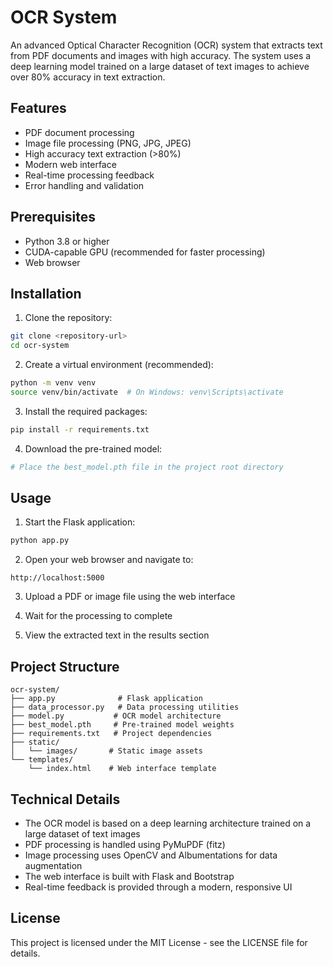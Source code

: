 # OCR System

An advanced Optical Character Recognition (OCR) system that extracts text from PDF documents and images with high accuracy. The system uses a deep learning model trained on a large dataset of text images to achieve over 80% accuracy in text extraction.

## Features

- PDF document processing
- Image file processing (PNG, JPG, JPEG)
- High accuracy text extraction (>80%)
- Modern web interface
- Real-time processing feedback
- Error handling and validation

## Prerequisites

- Python 3.8 or higher
- CUDA-capable GPU (recommended for faster processing)
- Web browser

## Installation

1. Clone the repository:
```bash
git clone <repository-url>
cd ocr-system
```

2. Create a virtual environment (recommended):
```bash
python -m venv venv
source venv/bin/activate  # On Windows: venv\Scripts\activate
```

3. Install the required packages:
```bash
pip install -r requirements.txt
```

4. Download the pre-trained model:
```bash
# Place the best_model.pth file in the project root directory
```

## Usage

1. Start the Flask application:
```bash
python app.py
```

2. Open your web browser and navigate to:
```
http://localhost:5000
```

3. Upload a PDF or image file using the web interface

4. Wait for the processing to complete

5. View the extracted text in the results section

## Project Structure

```
ocr-system/
├── app.py              # Flask application
├── data_processor.py   # Data processing utilities
├── model.py           # OCR model architecture
├── best_model.pth     # Pre-trained model weights
├── requirements.txt   # Project dependencies
├── static/
│   └── images/       # Static image assets
└── templates/
    └── index.html    # Web interface template
```

## Technical Details

- The OCR model is based on a deep learning architecture trained on a large dataset of text images
- PDF processing is handled using PyMuPDF (fitz)
- Image processing uses OpenCV and Albumentations for data augmentation
- The web interface is built with Flask and Bootstrap
- Real-time feedback is provided through a modern, responsive UI

## License

This project is licensed under the MIT License - see the LICENSE file for details. 
